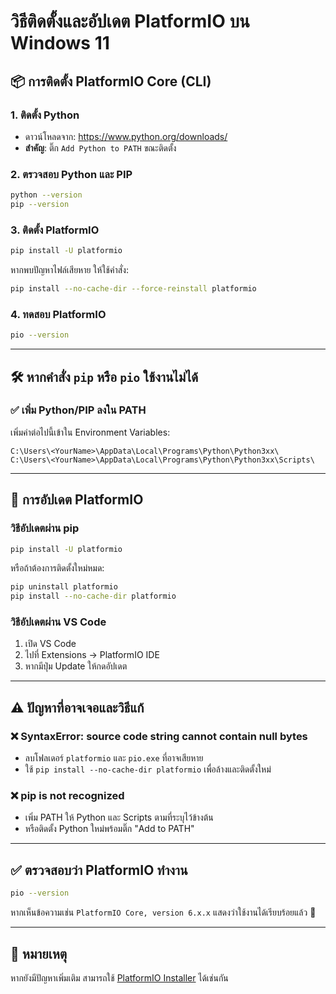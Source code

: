 # วิธีติดตั้งและอัปเดต PlatformIO บน Windows 11

## 📦 การติดตั้ง PlatformIO Core (CLI)

### 1. ติดตั้ง Python
- ดาวน์โหลดจาก: https://www.python.org/downloads/
- **สำคัญ**: ติ๊ก `Add Python to PATH` ขณะติดตั้ง

### 2. ตรวจสอบ Python และ PIP
```sh
python --version
pip --version
```

### 3. ติดตั้ง PlatformIO
```sh
pip install -U platformio
```

หากพบปัญหาไฟล์เสียหาย ให้ใช้คำสั่ง:
```sh
pip install --no-cache-dir --force-reinstall platformio
```

### 4. ทดสอบ PlatformIO
```sh
pio --version
```

---

## 🛠 หากคำสั่ง `pip` หรือ `pio` ใช้งานไม่ได้

### ✅ เพิ่ม Python/PIP ลงใน PATH
เพิ่มค่าต่อไปนี้เข้าใน Environment Variables:
```
C:\Users\<YourName>\AppData\Local\Programs\Python\Python3xx\
C:\Users\<YourName>\AppData\Local\Programs\Python\Python3xx\Scripts\
```

---

## 🔄 การอัปเดต PlatformIO

### วิธีอัปเดตผ่าน pip
```sh
pip install -U platformio
```

หรือถ้าต้องการติดตั้งใหม่หมด:
```sh
pip uninstall platformio
pip install --no-cache-dir platformio
```

### วิธีอัปเดตผ่าน VS Code
1. เปิด VS Code
2. ไปที่ Extensions → PlatformIO IDE
3. หากมีปุ่ม Update ให้กดอัปเดต

---

## ⚠️ ปัญหาที่อาจเจอและวิธีแก้

### ❌ SyntaxError: source code string cannot contain null bytes
- ลบโฟลเดอร์ `platformio` และ `pio.exe` ที่อาจเสียหาย
- ใช้ `pip install --no-cache-dir platformio` เพื่อล้างและติดตั้งใหม่

### ❌ pip is not recognized
- เพิ่ม PATH ให้ Python และ Scripts ตามที่ระบุไว้ข้างต้น
- หรือติดตั้ง Python ใหม่พร้อมติ๊ก "Add to PATH"

---

## ✅ ตรวจสอบว่า PlatformIO ทำงาน
```sh
pio --version
```

หากเห็นข้อความเช่น `PlatformIO Core, version 6.x.x` แสดงว่าใช้งานได้เรียบร้อยแล้ว 🎉

---

## 📁 หมายเหตุ
หากยังมีปัญหาเพิ่มเติม สามารถใช้ [PlatformIO Installer](https://docs.platformio.org/en/latest/core/installation.html#installer-script) ได้เช่นกัน